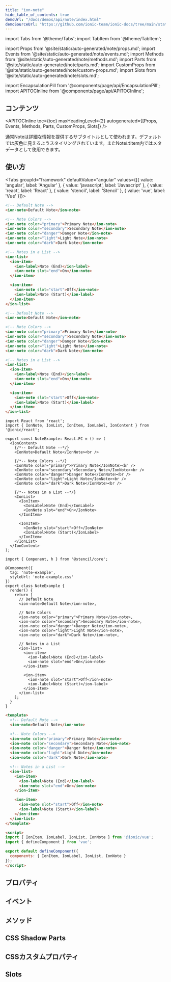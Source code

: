 ```yaml
---
title: "ion-note"
hide_table_of_contents: true
demoUrl: "/docs/demos/api/note/index.html"
demoSourceUrl: "https://github.com/ionic-team/ionic-docs/tree/main/static/demos/api/note/index.html"
---
```

import Tabs from '@theme/Tabs';
import TabItem from '@theme/TabItem';

import Props from '@site/static/auto-generated/note/props.md';
import Events from '@site/static/auto-generated/note/events.md';
import Methods from '@site/static/auto-generated/note/methods.md';
import Parts from '@site/static/auto-generated/note/parts.md';
import CustomProps from '@site/static/auto-generated/note/custom-props.md';
import Slots from '@site/static/auto-generated/note/slots.md';

<head>
  <title>ion-note: Note Text Elements for iOS and Android Ionic Apps</title>
  <meta name="description" content="ion-notes are text elements generally used as subtitles that provide more information. Learn how notes can be used and styled on iOS and Android Ionic apps." />
</head>

import EncapsulationPill from '@components/page/api/EncapsulationPill';
import APITOCInline from '@components/page/api/APITOCInline';

<EncapsulationPill type="shadow" />

<h2 className="table-of-contents__title">コンテンツ</h2>

<APITOCInline
  toc={toc}
  maxHeadingLevel={2}
  autogenerated={[Props, Events, Methods, Parts, CustomProps, Slots]}
/>



通常Noteは詳細な情報を提供するサブタイトルとして使われます。デフォルトでは灰色に見えるようスタイリングされています。またNoteはitem内ではメタデータとして使用できます。




## 使い方

<Tabs groupId="framework" defaultValue="angular" values={[{ value: 'angular', label: 'Angular' }, { value: 'javascript', label: 'Javascript' }, { value: 'react', label: 'React' }, { value: 'stencil', label: 'Stencil' }, { value: 'vue', label: 'Vue' }]}>

<TabItem value="angular">

```html
<!-- Default Note -->
<ion-note>Default Note</ion-note>

<!-- Note Colors -->
<ion-note color="primary">Primary Note</ion-note>
<ion-note color="secondary">Secondary Note</ion-note>
<ion-note color="danger">Danger Note</ion-note>
<ion-note color="light">Light Note</ion-note>
<ion-note color="dark">Dark Note</ion-note>

<!-- Notes in a List -->
<ion-list>
  <ion-item>
    <ion-label>Note (End)</ion-label>
    <ion-note slot="end">On</ion-note>
  </ion-item>

  <ion-item>
    <ion-note slot="start">Off</ion-note>
    <ion-label>Note (Start)</ion-label>
  </ion-item>
</ion-list>
```


</TabItem>


<TabItem value="javascript">

```html
<!-- Default Note -->
<ion-note>Default Note</ion-note>

<!-- Note Colors -->
<ion-note color="primary">Primary Note</ion-note>
<ion-note color="secondary">Secondary Note</ion-note>
<ion-note color="danger">Danger Note</ion-note>
<ion-note color="light">Light Note</ion-note>
<ion-note color="dark">Dark Note</ion-note>

<!-- Notes in a List -->
<ion-list>
  <ion-item>
    <ion-label>Note (End)</ion-label>
    <ion-note slot="end">On</ion-note>
  </ion-item>

  <ion-item>
    <ion-note slot="start">Off</ion-note>
    <ion-label>Note (Start)</ion-label>
  </ion-item>
</ion-list>
```


</TabItem>


<TabItem value="react">

```tsx
import React from 'react';
import { IonNote, IonList, IonItem, IonLabel, IonContent } from '@ionic/react';

export const NoteExample: React.FC = () => (
  <IonContent>
    {/*-- Default Note --*/}
    <IonNote>Default Note</IonNote><br />

    {/*-- Note Colors --*/}
    <IonNote color="primary">Primary Note</IonNote><br />
    <IonNote color="secondary">Secondary Note</IonNote><br />
    <IonNote color="danger">Danger Note</IonNote><br />
    <IonNote color="light">Light Note</IonNote><br />
    <IonNote color="dark">Dark Note</IonNote><br />

    {/*-- Notes in a List --*/}
    <IonList>
      <IonItem>
        <IonLabel>Note (End)</IonLabel>
        <IonNote slot="end">On</IonNote>
      </IonItem>

      <IonItem>
        <IonNote slot="start">Off</IonNote>
        <IonLabel>Note (Start)</IonLabel>
      </IonItem>
    </IonList>
  </IonContent>
);
```

</TabItem>


<TabItem value="stencil">

```tsx
import { Component, h } from '@stencil/core';

@Component({
  tag: 'note-example',
  styleUrl: 'note-example.css'
})
export class NoteExample {
  render() {
    return [
      // Default Note
      <ion-note>Default Note</ion-note>,

      // Note Colors
      <ion-note color="primary">Primary Note</ion-note>,
      <ion-note color="secondary">Secondary Note</ion-note>,
      <ion-note color="danger">Danger Note</ion-note>,
      <ion-note color="light">Light Note</ion-note>,
      <ion-note color="dark">Dark Note</ion-note>,

      // Notes in a List
      <ion-list>
        <ion-item>
          <ion-label>Note (End)</ion-label>
          <ion-note slot="end">On</ion-note>
        </ion-item>

        <ion-item>
          <ion-note slot="start">Off</ion-note>
          <ion-label>Note (Start)</ion-label>
        </ion-item>
      </ion-list>
    ];
  }
}
```


</TabItem>


<TabItem value="vue">

```html
<template>
  <!-- Default Note -->
  <ion-note>Default Note</ion-note>

  <!-- Note Colors -->
  <ion-note color="primary">Primary Note</ion-note>
  <ion-note color="secondary">Secondary Note</ion-note>
  <ion-note color="danger">Danger Note</ion-note>
  <ion-note color="light">Light Note</ion-note>
  <ion-note color="dark">Dark Note</ion-note>

  <!-- Notes in a List -->
  <ion-list>
    <ion-item>
      <ion-label>Note (End)</ion-label>
      <ion-note slot="end">On</ion-note>
    </ion-item>

    <ion-item>
      <ion-note slot="start">Off</ion-note>
      <ion-label>Note (Start)</ion-label>
    </ion-item>
  </ion-list>
</template>

<script>
import { IonItem, IonLabel, IonList, IonNote } from '@ionic/vue';
import { defineComponent } from 'vue';

export default defineComponent({
  components: { IonItem, IonLabel, IonList, IonNote }
});
</script>
```


</TabItem>

</Tabs>

## プロパティ
<Props />

## イベント
<Events />

## メソッド
<Methods />

## CSS Shadow Parts
<Parts />

## CSSカスタムプロパティ
<CustomProps />

## Slots
<Slots />